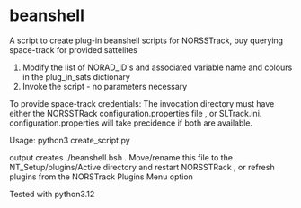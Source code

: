 # beanshell
A script to create plug-in beanshell scripts for NORSSTrack, buy querying space-track for provided sattelites

1. Modify the list of NORAD_ID's and associated variable name and colours in the plug_in_sats dictionary
2. Invoke the script - no parameters necessary

To provide space-track credentials:
  The invocation directory must have either the NORSSTRack configuration.properties file , or SLTrack.ini.
  configuration.properties will take precidence if both are available.

Usage: python3 create_script.py

output creates ./beanshell.bsh .    Move/rename this file to the NT_Setup/plugins/Active directory and restart NORSSTRack , 
or refresh plugins from the NORSTrack Plugins Menu option

Tested with python3.12
